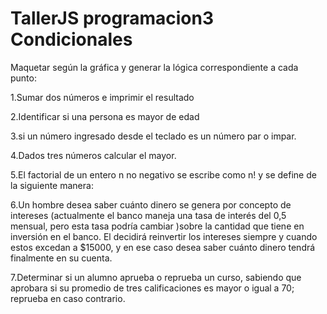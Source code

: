 # TallerJS programacion3 Condicionales

Maquetar según la gráfica y generar la lógica correspondiente a cada punto:

1.Sumar dos números e imprimir el resultado

2.Identificar si una persona es mayor de edad

3.si un número ingresado desde el teclado es un número par o impar.

4.Dados tres números calcular el mayor.

5.El factorial de un entero n no negativo se escribe como n! y se define de
la siguiente manera:

6.Un hombre desea saber cuánto dinero se genera por concepto de
intereses (actualmente el banco maneja una tasa de interés del 0,5
mensual, pero esta tasa podría cambiar )sobre la cantidad que tiene en
inversión en el banco. El decidirá reinvertir los intereses siempre y cuando
estos excedan a $15000, y en ese caso desea saber cuánto dinero tendrá
finalmente en su cuenta.

7.Determinar si un alumno aprueba o reprueba un curso, sabiendo que
aprobara si su promedio de tres calificaciones es mayor o igual a 70;
reprueba en caso contrario.
